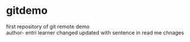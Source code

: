 # gitdemo
first repository of git remote demo 
<br>
author- entri learner
changed updated with sentence in read me
chnages
